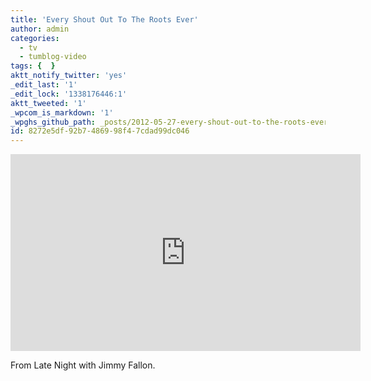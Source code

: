 ```yaml
---
title: 'Every Shout Out To The Roots Ever'
author: admin
categories:
  - tv
  - tumblog-video
tags: {  }
aktt_notify_twitter: 'yes'
_edit_last: '1'
_edit_lock: '1338176446:1'
aktt_tweeted: '1'
_wpcom_is_markdown: '1'
_wpghs_github_path: _posts/2012-05-27-every-shout-out-to-the-roots-ever.md
id: 8272e5df-92b7-4869-98f4-7cdad99dc046
---
```

<p><iframe width="560" height="315" src="http://www.youtube.com/embed/195D7qYxbiY?rel=0" frameborder="0" allowfullscreen></iframe></p>
<p>From Late Night with Jimmy Fallon.</p>
